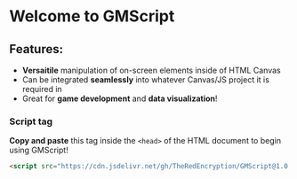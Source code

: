 # Welcome to GMScript
## Features:
- **Versaitile** manipulation of on-screen elements inside of HTML Canvas
- Can be integrated **seamlessly** into whatever Canvas/JS project it is required in
- Great for **game development** and **data visualization**!

### Script tag
**Copy and paste** this tag inside the `<head>` of the HTML document to begin using GMScript!
```html
<script src="https://cdn.jsdelivr.net/gh/TheRedEncryption/GMScript@1.0.1-alpha/GMScript.js"> </script>
```
